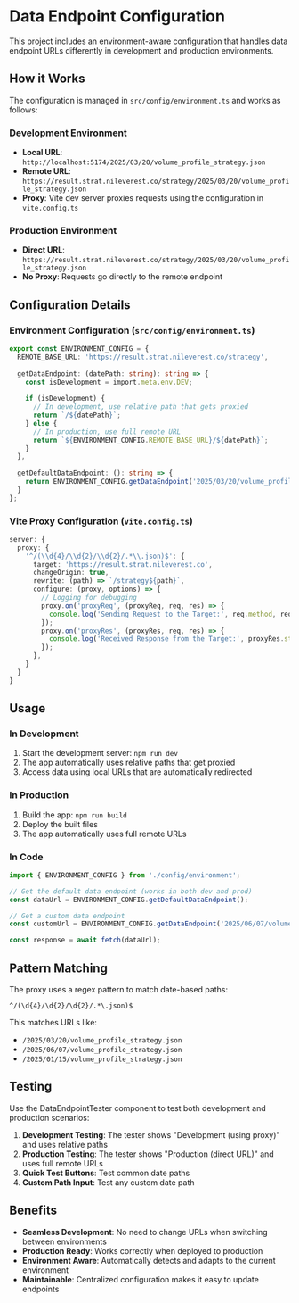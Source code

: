 # Data Endpoint Configuration

This project includes an environment-aware configuration that handles data endpoint URLs differently in development and production environments.

## How it Works

The configuration is managed in `src/config/environment.ts` and works as follows:

### Development Environment
- **Local URL**: `http://localhost:5174/2025/03/20/volume_profile_strategy.json`
- **Remote URL**: `https://result.strat.nileverest.co/strategy/2025/03/20/volume_profile_strategy.json`
- **Proxy**: Vite dev server proxies requests using the configuration in `vite.config.ts`

### Production Environment
- **Direct URL**: `https://result.strat.nileverest.co/strategy/2025/03/20/volume_profile_strategy.json`
- **No Proxy**: Requests go directly to the remote endpoint

## Configuration Details

### Environment Configuration (`src/config/environment.ts`)
```typescript
export const ENVIRONMENT_CONFIG = {
  REMOTE_BASE_URL: 'https://result.strat.nileverest.co/strategy',
  
  getDataEndpoint: (datePath: string): string => {
    const isDevelopment = import.meta.env.DEV;
    
    if (isDevelopment) {
      // In development, use relative path that gets proxied
      return `/${datePath}`;
    } else {
      // In production, use full remote URL
      return `${ENVIRONMENT_CONFIG.REMOTE_BASE_URL}/${datePath}`;
    }
  },
  
  getDefaultDataEndpoint: (): string => {
    return ENVIRONMENT_CONFIG.getDataEndpoint('2025/03/20/volume_profile_strategy.json');
  }
};
```

### Vite Proxy Configuration (`vite.config.ts`)
```typescript
server: {
  proxy: {
    '^/(\\d{4}/\\d{2}/\\d{2}/.*\\.json)$': {
      target: 'https://result.strat.nileverest.co',
      changeOrigin: true,
      rewrite: (path) => `/strategy${path}`,
      configure: (proxy, options) => {
        // Logging for debugging
        proxy.on('proxyReq', (proxyReq, req, res) => {
          console.log('Sending Request to the Target:', req.method, req.url);
        });
        proxy.on('proxyRes', (proxyRes, req, res) => {
          console.log('Received Response from the Target:', proxyRes.statusCode, req.url);
        });
      },
    }
  }
}
```

## Usage

### In Development
1. Start the development server: `npm run dev`
2. The app automatically uses relative paths that get proxied
3. Access data using local URLs that are automatically redirected

### In Production
1. Build the app: `npm run build`
2. Deploy the built files
3. The app automatically uses full remote URLs

### In Code
```typescript
import { ENVIRONMENT_CONFIG } from './config/environment';

// Get the default data endpoint (works in both dev and prod)
const dataUrl = ENVIRONMENT_CONFIG.getDefaultDataEndpoint();

// Get a custom data endpoint
const customUrl = ENVIRONMENT_CONFIG.getDataEndpoint('2025/06/07/volume_profile_strategy.json');

const response = await fetch(dataUrl);
```

## Pattern Matching

The proxy uses a regex pattern to match date-based paths:
```
^/(\d{4}/\d{2}/\d{2}/.*\.json)$
```

This matches URLs like:
- `/2025/03/20/volume_profile_strategy.json`
- `/2025/06/07/volume_profile_strategy.json`
- `/2025/01/15/volume_profile_strategy.json`

## Testing

Use the DataEndpointTester component to test both development and production scenarios:

1. **Development Testing**: The tester shows "Development (using proxy)" and uses relative paths
2. **Production Testing**: The tester shows "Production (direct URL)" and uses full remote URLs
3. **Quick Test Buttons**: Test common date paths
4. **Custom Path Input**: Test any custom date path

## Benefits

- **Seamless Development**: No need to change URLs when switching between environments
- **Production Ready**: Works correctly when deployed to production
- **Environment Aware**: Automatically detects and adapts to the current environment
- **Maintainable**: Centralized configuration makes it easy to update endpoints 